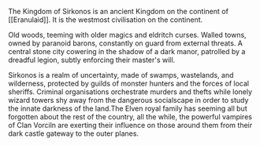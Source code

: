 The Kingdom of Sirkonos is an ancient Kingdom on the continent of [[Eranulaid]]. It is the westmost civilisation on the continent.

Old woods, teeming with older magics and eldritch curses. Walled towns, owned by paranoid barons, constantly on guard from external threats. A central stone city cowering in the shadow of a dark manor, patrolled by a dreadful legion, subtly enforcing their master's will.

Sirkonos is a realm of uncertainty, made of swamps, wastelands, and wilderness, protected by guilds of monster hunters and the forces of local sheriffs. Criminal organisations orchestrate murders and thefts while lonely wizard towers shy away from the dangerous socialscape in order to study the innate darkness of the land.The Elven royal family has seeming all but forgotten about the rest of the country, all the while, the powerful vampires of Clan Vorciln are exerting their influence on those around them from their dark castle gateway to the outer planes.